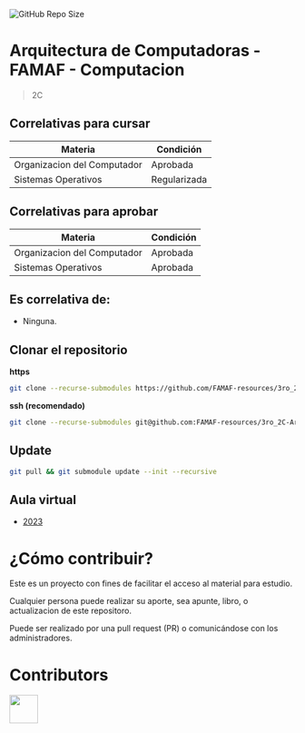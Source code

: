![GitHub Repo Size](https://img.shields.io/github/repo-size/FAMAF-resources/3ro_2C-Arquitectura_de_Computadoras-FAMAF)

# Arquitectura de Computadoras - FAMAF - Computacion

> 2C

## Correlativas para **cursar**

| Materia                             | Condición    |
| ----------------------------------- | ------------ |
| Organizacion del Computador | Aprobada |
| Sistemas Operativos | Regularizada |

## Correlativas para **aprobar**

| Materia                             | Condición    |
| ----------------------------------- | ------------ |
| Organizacion del Computador | Aprobada |
| Sistemas Operativos | Aprobada     |

## Es correlativa de:

- Ninguna.

## Clonar el repositorio

**https**

```bash
git clone --recurse-submodules https://github.com/FAMAF-resources/3ro_2C-Arquitectura_de_Computadoras-FAMAF.git
```

**ssh (recomendado)**

```bash
git clone --recurse-submodules git@github.com:FAMAF-resources/3ro_2C-Arquitectura_de_Computadoras-FAMAF.git
```

## Update

```bash
git pull && git submodule update --init --recursive
```

## Aula virtual

- [2023](https://famaf.aulavirtual.unc.edu.ar/course/view.php?id=176&section=0)

# ¿Cómo contribuir?

Este es un proyecto con fines de facilitar el acceso al material para estudio.

Cualquier persona puede realizar su aporte, sea apunte, libro, o actualizacion de este repositoro.

Puede ser realizado por una pull request (PR) o comunicándose con los administradores.

# Contributors
<a href="https://github.com/FAMAF-resources/3ro_2C-Arquitectura_de_Computadoras-FAMAF/graphs/contributors">
  <img src="https://contrib.rocks/image?repo=FAMAF-resources/3ro_2C-Arquitectura_de_Computadoras-FAMAF" height="50"/>
</a>
